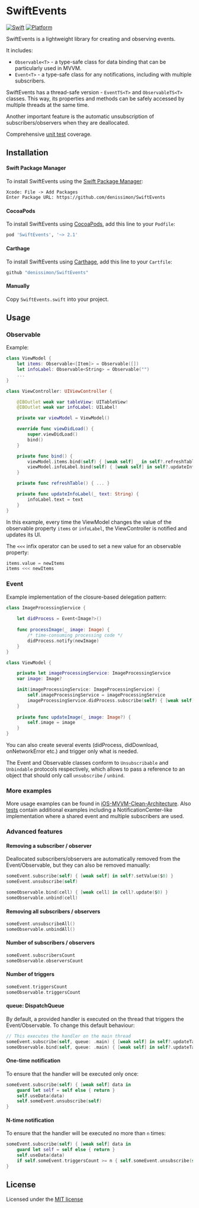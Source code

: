 SwiftEvents
===========

[![Swift](https://img.shields.io/badge/Swift-5-orange.svg?style=flat)](https://swift.org)
[![Platform](https://img.shields.io/badge/platform-iOS%20%7C%20macOS%20%7C%20watchOS%20%7C%20tvOS%20%7C%20Linux-lightgrey.svg)](https://developer.apple.com/swift/)

SwiftEvents is a lightweight library for creating and observing events.

It includes:
* `Observable<T>` - a type-safe class for data binding that can be particularly used in MVVM.
* `Event<T>` - a type-safe class for any notifications, including with multiple subscribers.

SwiftEvents has a thread-safe version - `EventTS<T>` and `ObservableTS<T>` classes. This way, its properties and methods can be safely accessed by multiple threads at the same time.

Another important feature is the automatic unsubscription of subscribers/observers when they are deallocated.

Comprehensive [unit test](https://github.com/denissimon/SwiftEvents/blob/master/Tests/SwiftEventsTests) coverage.

Installation
------------

#### Swift Package Manager

To install SwiftEvents using the [Swift Package Manager](https://swift.org/package-manager):

```txt
Xcode: File -> Add Packages
Enter Package URL: https://github.com/denissimon/SwiftEvents
```

#### CocoaPods

To install SwiftEvents using [CocoaPods](https://cocoapods.org), add this line to your `Podfile`:

```ruby
pod 'SwiftEvents', '~> 2.1'
```

#### Carthage

To install SwiftEvents using [Carthage](https://github.com/Carthage/Carthage), add this line to your `Cartfile`:

```ruby
github "denissimon/SwiftEvents"
```

#### Manually

Copy `SwiftEvents.swift` into your project.

Usage
-----

### Observable

Example:

```swift
class ViewModel {
    let items: Observable<[Item]> = Observable([])
    let infoLabel: Observable<String> = Observable("")
    ...
}
```

```swift
class ViewController: UIViewController {

    @IBOutlet weak var tableView: UITableView!
    @IBOutlet weak var infoLabel: UILabel!

    private var viewModel = ViewModel()

    override func viewDidLoad() {
        super.viewDidLoad()
        bind()
    }

    private func bind() {
        viewModel.items.bind(self) { [weak self] _ in self?.refreshTable() }
        viewModel.infoLabel.bind(self) { [weak self] in self?.updateInfoLabel($0) }
    }

    private func refreshTable() { ... }

    private func updateInfoLabel(_ text: String) {
        infoLabel.text = text
    }
}
```

In this example, every time the ViewModel changes the value of the observable property `items` or `infoLabel`, the ViewController is notified and updates its UI.

The `<<<` infix operator can be used to set a new value for an observable property:

```swift
items.value = newItems
items <<< newItems
```

### Event

Example implementation of the closure-based delegation pattern:

```swift
class ImageProcessingService {
    
    let didProcess = Event<Image?>()
    
    func processImage(_ image: Image) {
        /* time-consuming processing code */
        didProcess.notify(newImage)
    }
}
```

```swift
class ViewModel {

    private let imageProcessingService: ImageProcessingService
    var image: Image?

    init(imageProcessingService: ImageProcessingService) {
        self.imageProcessingService = imageProcessingService        
        imageProcessingService.didProcess.subscribe(self) { [weak self] image in self?.updateImage(image) }
    }
    
    private func updateImage(_ image: Image?) {
        self.image = image
    }
}
```

You can also create several events (didProcess, didDownload, onNetworkError etc.) and trigger only what is needed.

The Event and Observable classes conform to `Unsubscribable` and `Unbindable` protocols respectively, which allows to pass a reference to an object that should only call `unsubscribe` / `unbind`.

### More examples

More usage examples can be found in [iOS-MVVM-Clean-Architecture](https://github.com/denissimon/iOS-MVVM-Clean-Architecture). Also [tests](https://github.com/denissimon/SwiftEvents/blob/master/Tests/SwiftEventsTests) contain additional examples including a NotificationCenter-like implementation where a shared event and multiple subscribers are used.

### Advanced features

#### Removing a subscriber / observer

Deallocated subscribers/observers are automatically removed from the Event/Observable, but they can also be removed manually:

```swift
someEvent.subscribe(self) { [weak self] in self?.setValue($0) }
someEvent.unsubscribe(self)

someObservable.bind(cell) { [weak cell] in cell?.update($0) }
someObservable.unbind(cell)
```

#### Removing all subscribers / observers

```swift
someEvent.unsubscribeAll()
someObservable.unbindAll()
```

#### Number of subscribers / observers

```swift
someEvent.subscribersCount
someObservable.observersCount
```

#### Number of triggers

```swift
someEvent.triggersCount
someObservable.triggersCount
```

#### queue: DispatchQueue

By default, a provided handler is executed on the thread that triggers the Event/Observable. To change this default behaviour:

```swift
// This executes the handler on the main thread
someEvent.subscribe(self, queue: .main) { [weak self] in self?.updateTable($0) }
someObservable.bind(self, queue: .main) { [weak self] in self?.updateTable($0) }
```

#### One-time notification

To ensure that the handler will be executed only once:

```swift
someEvent.subscribe(self) { [weak self] data in
    guard let self = self else { return }
    self.useData(data)
    self.someEvent.unsubscribe(self)
}
```

#### N-time notification

To ensure that the handler will be executed no more than `n` times:

```swift
someEvent.subscribe(self) { [weak self] data in
    guard let self = self else { return }
    self.useData(data)
    if self.someEvent.triggersCount >= n { self.someEvent.unsubscribe(self) }
}
```

License
-------

Licensed under the [MIT license](https://github.com/denissimon/SwiftEvents/blob/master/LICENSE)

